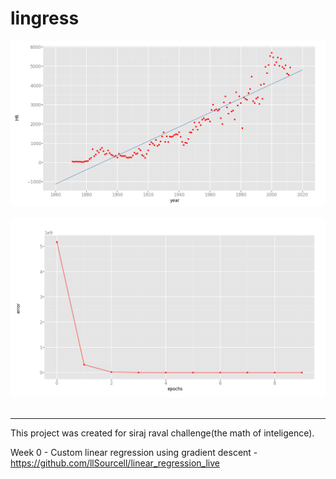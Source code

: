 # lingress
<div align="center">
  <img src="https://github.com/jrabello/lingress/raw/master/img/plot.png"><br><br>
</div>
<div align="center">
  <img src="https://github.com/jrabello/lingress/raw/master/img/error.png"><br><br>
</div>

-----------------
This project was created for siraj raval challenge(the math of inteligence).

Week 0 - Custom linear regression using gradient descent - https://github.com/llSourcell/linear_regression_live
